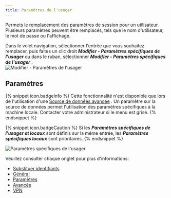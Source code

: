 ```yaml
---
title: Paramètres de l'usager
---
```

Permets le remplacement des paramètres de session pour un utilisateur. Plusieurs paramètres peuvent être remplacés, tels que le nom d'utilisateur, le mot de passe ou l'affichage.  

Dans le volet navigation, sélectionner l'entrée que vous souhaitez remplacer, puis faites un clic droit ***Modifier - Paramètres spécifiques de l'usager*** ou dans le ruban, sélectionner ***Modifier - Paramètres spécifiques de l'usager*** .  
![Modifier - Paramètres de l'usager](/img/fr/rdm/mac/clip4000.png) 

## Paramètres 

{% snippet icon.badgeInfo %} 
Cette fonctionnalité n'est disponible que lors de l'utilisation d'une [Source de données avancée](/fr/rdm/mac/data-sources/data-sources-types/advanced-data-sources/) . Un paramètre sur la source de données permet l'utilisation des paramètres spécifiques à la machine locale. Contacter votre administrateur si le menu est grisé. 
{% endsnippet %}
 
{% snippet icon.badgeCaution %} 
Si les ***Paramètres spécifiques de l'usager et locaux*** sont définis sur la même entrée, les ***Paramètres spécifiques locaux*** sont prioritaires. 
{% endsnippet %}
 
![Paramètres spécifiques de l'usager](/img/fr/rdm/mac/clip5057.png) 

Veuillez consulter chaque onglet pour plus d'informations:  

* [Substituer identifiants](/fr/rdm/mac/commands/edit/setting-overrides/user-specific-settings/override-credentials/) 
* [Général](/fr/rdm/mac/commands/edit/setting-overrides/user-specific-settings/general/) 
* [Paramètres](/fr/rdm/mac/commands/edit/setting-overrides/user-specific-settings/settings/) 
* [Avancée](/fr/rdm/mac/commands/edit/setting-overrides/user-specific-settings/more/) 
* [VPN](/fr/rdm/mac/commands/edit/setting-overrides/user-specific-settings/vpn/) 



